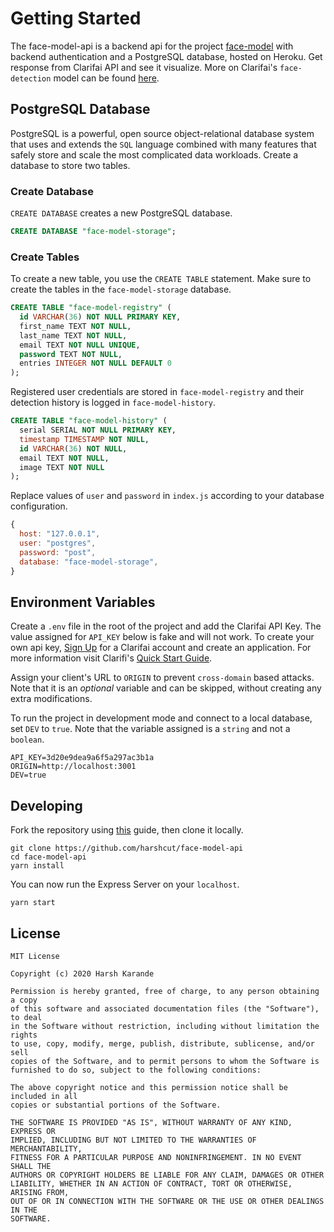 # Getting Started

The face-model-api is a backend api for the project [face-model](https://github.com/harshcut/face-model) with backend authentication and a PostgreSQL database, hosted on Heroku. Get response from Clarifai API and see it visualize. More on Clarifai's `face-detection` model can be found [here](https://www.clarifai.com/models/face-detection).

## PostgreSQL Database

PostgreSQL is a powerful, open source object-relational database system that uses and extends the `SQL` language combined with many features that safely store and scale the most complicated data workloads. Create a database to store two tables.

### Create Database

`CREATE DATABASE` creates a new PostgreSQL database.

```sql
CREATE DATABASE "face-model-storage";
```

### Create Tables

To create a new table, you use the `CREATE TABLE` statement. Make sure to create the tables in the `face-model-storage` database.

```sql
CREATE TABLE "face-model-registry" (
  id VARCHAR(36) NOT NULL PRIMARY KEY,
  first_name TEXT NOT NULL,
  last_name TEXT NOT NULL,
  email TEXT NOT NULL UNIQUE,
  password TEXT NOT NULL,
  entries INTEGER NOT NULL DEFAULT 0
);
```

Registered user credentials are stored in `face-model-registry` and their detection history is logged in `face-model-history`.

```sql
CREATE TABLE "face-model-history" (
  serial SERIAL NOT NULL PRIMARY KEY,
  timestamp TIMESTAMP NOT NULL,
  id VARCHAR(36) NOT NULL,
  email TEXT NOT NULL,
  image TEXT NOT NULL
);
```

Replace values of `user` and `password` in `index.js` according to your database configuration.

```js
{
  host: "127.0.0.1",
  user: "postgres",
  password: "post",
  database: "face-model-storage",
}
```

## Environment Variables

Create a `.env` file in the root of the project and add the Clarifai API Key. The value assigned for `API_KEY` below is fake and will not work. To create your own api key, [Sign Up](https://portal.clarifai.com/signup) for a Clarifai account and create an application. For more information visit Clarifi's [Quick Start Guide](https://docs.clarifai.com/getting-started/quick-start).

Assign your client's URL to `ORIGIN` to prevent `cross-domain` based attacks. Note that it is an _optional_ variable and can be skipped, without creating any extra modifications.

To run the project in development mode and connect to a local database, set `DEV` to `true`. Note that the variable assigned is a `string` and not a `boolean`.

```dotenv
API_KEY=3d20e9dea9a6f5a297ac3b1a
ORIGIN=http://localhost:3001
DEV=true
```

## Developing

Fork the repository using [this](https://docs.github.com/en/github/getting-started-with-github/fork-a-repo) guide, then clone it locally.

```shell
git clone https://github.com/harshcut/face-model-api
cd face-model-api
yarn install
```

You can now run the Express Server on your `localhost`.

```shell
yarn start
```

## License

```text
MIT License

Copyright (c) 2020 Harsh Karande

Permission is hereby granted, free of charge, to any person obtaining a copy
of this software and associated documentation files (the "Software"), to deal
in the Software without restriction, including without limitation the rights
to use, copy, modify, merge, publish, distribute, sublicense, and/or sell
copies of the Software, and to permit persons to whom the Software is
furnished to do so, subject to the following conditions:

The above copyright notice and this permission notice shall be included in all
copies or substantial portions of the Software.

THE SOFTWARE IS PROVIDED "AS IS", WITHOUT WARRANTY OF ANY KIND, EXPRESS OR
IMPLIED, INCLUDING BUT NOT LIMITED TO THE WARRANTIES OF MERCHANTABILITY,
FITNESS FOR A PARTICULAR PURPOSE AND NONINFRINGEMENT. IN NO EVENT SHALL THE
AUTHORS OR COPYRIGHT HOLDERS BE LIABLE FOR ANY CLAIM, DAMAGES OR OTHER
LIABILITY, WHETHER IN AN ACTION OF CONTRACT, TORT OR OTHERWISE, ARISING FROM,
OUT OF OR IN CONNECTION WITH THE SOFTWARE OR THE USE OR OTHER DEALINGS IN THE
SOFTWARE.
```
